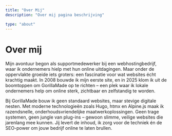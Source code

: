 ```yaml
---
title: "Over Mij"
description: "Over mij pagina beschrijving"

type: "about"
---
```


# Over mij

Mijn avontuur begon als supportmedewerker bij een webhostingbedrijf, waar ik ondernemers hielp met hun online uitdagingen. Maar onder de oppervlakte groeide iets groters: een fascinatie voor wat websites écht krachtig maakt. In 2008 bouwde ik mijn eerste site, en in 2025 klom ik uit de boomtoppen om GorillaMade op te richten – een plek waar ik lokale ondernemers help om online sterk, zichtbaar en zelfstandig te worden.

Bij GorillaMade bouw ik geen standaard websites, maar stevige digitale nesten. Met moderne technologieën zoals Hugo, htmx en Alpine.js maak ik razendsnelle, onderhoudsvriendelijke maatwerkoplossingen. Geen trage systemen, geen jungle van plug-ins – gewoon slimme, veilige websites die jarenlang mee kunnen. Jij levert de inhoud, ik zorg voor de techniek én de SEO-power om jouw bedrijf online te laten brullen.